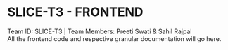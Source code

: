 # SLICE-T3 - FRONTEND
Team ID: SLICE-T3 | Team Members: Preeti Swati &amp; Sahil Rajpal\
All the frontend code and respective granular documentation will go here.